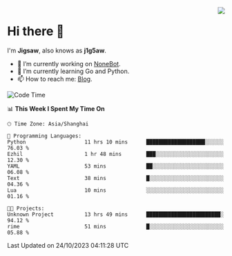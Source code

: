 <a href="#">
  <img align="right" src="https://github-readme-stats.vercel.app/api?username=j1g5awi&count_private=true&show_icons=true&title_color=80070B&text_color=B3B3B3&bg_color=212121&icon_color=80070B" />
</a>

# Hi there 👋

I'm **Jigsaw**, also knows as **j1g5aw**.

- 🔭 I’m currently working on [NoneBot](https://github.com/nonebot).
- 🌱 I’m currently learning Go and Python.
- 📫 How to reach me: [Blog](https://blog.maddestroyer.xyz/).

<!--START_SECTION:waka-->
![Code Time](http://img.shields.io/badge/Code%20Time-1%2C283%20hrs%2041%20mins-blue)

📊 **This Week I Spent My Time On** 

```text
🕑︎ Time Zone: Asia/Shanghai

💬 Programming Languages: 
Python                   11 hrs 10 mins      ███████████████████░░░░░░   76.03 % 
Ezhil                    1 hr 48 mins        ███░░░░░░░░░░░░░░░░░░░░░░   12.30 % 
YAML                     53 mins             ██░░░░░░░░░░░░░░░░░░░░░░░   06.08 % 
Text                     38 mins             █░░░░░░░░░░░░░░░░░░░░░░░░   04.36 % 
Lua                      10 mins             ░░░░░░░░░░░░░░░░░░░░░░░░░   01.16 % 

🐱‍💻 Projects: 
Unknown Project          13 hrs 49 mins      ████████████████████████░   94.12 % 
rime                     51 mins             █░░░░░░░░░░░░░░░░░░░░░░░░   05.88 % 
```


 Last Updated on 24/10/2023 04:11:28 UTC
<!--END_SECTION:waka-->
